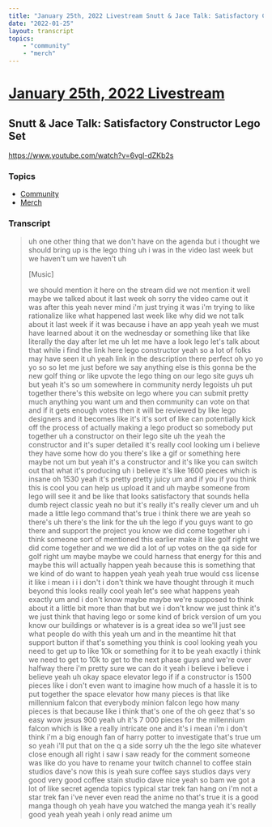 ```yaml
---
title: "January 25th, 2022 Livestream Snutt & Jace Talk: Satisfactory Constructor Lego Set"
date: "2022-01-25"
layout: transcript
topics:
    - "community"
    - "merch"
---
```

# [January 25th, 2022 Livestream](../2022-01-25.md)
## Snutt & Jace Talk: Satisfactory Constructor Lego Set
https://www.youtube.com/watch?v=6vgl-dZKb2s

### Topics
* [Community](../topics/community.md)
* [Merch](../topics/merch.md)

### Transcript

> uh one other thing that we don't have on the agenda but i thought we should bring up is the lego thing uh i was in the video last week but we haven't um we haven't uh
>
> [Music]
>
> we should mention it here on the stream did we not mention it well maybe we talked about it last week oh sorry the video came out it was after this yeah never mind i'm just trying it was i'm trying to like rationalize like what happened last week like why did we not talk about it last week if it was because i have an app yeah yeah we must have learned about it on the wednesday or something like that like literally the day after let me uh let me have a look lego let's talk about that while i find the link here lego constructor yeah so a lot of folks may have seen it uh yeah link in the description there perfect oh yo yo yo so so let me just before we say anything else is this gonna be the new golf thing or like upvote the lego thing on our lego site guys uh but yeah it's so um somewhere in community nerdy legoists uh put together there's this website on lego where you can submit pretty much anything you want um and then community can vote on that and if it gets enough votes then it will be reviewed by like lego designers and it becomes like it's it's sort of like can potentially kick off the process of actually making a lego product so somebody put together uh a constructor on their lego site uh the yeah the constructor and it's super detailed it's really cool looking um i believe they have some how do you there's like a gif or something here maybe not um but yeah it's a constructor and it's like you can switch out that what it's producing uh i believe it's like 1600 pieces which is insane oh 1530 yeah it's pretty pretty juicy um and if you if you think this is cool you can help us upload it and uh maybe someone from lego will see it and be like that looks satisfactory that sounds hella dumb reject classic yeah no but it's really it's really clever um and uh made a little lego command that's true i think there we are yeah so there's uh there's the link for the uh the lego if you guys want to go there and support the project you know we did come together uh i think someone sort of mentioned this earlier make it like golf right we did come together and we we did a lot of up votes on the qa side for golf right um maybe maybe we could harness that energy for this and maybe this will actually happen yeah because this is something that we kind of do want to happen yeah yeah yeah true would css license it like i mean i i i don't i don't think we have thought through it much beyond this looks really cool yeah let's see what happens yeah exactly um and i don't know maybe maybe we're supposed to think about it a little bit more than that but we i don't know we just think it's we just think that having lego or some kind of brick version of um you know our buildings or whatever is is a great idea so we'll just see what people do with this yeah um and in the meantime hit that support button if that's something you think is cool looking yeah you need to get up to like 10k or something for it to be yeah exactly i think we need to get to 10k to get to the next phase guys and we're over halfway there i'm pretty sure we can do it yeah i believe i believe i believe yeah uh okay space elevator lego if if a constructor is 1500 pieces like i don't even want to imagine how much of a hassle it is to put together the space elevator how many pieces is that like millennium falcon that everybody minion falcon lego how many pieces is that because like i think that's one of the oh geez that's so easy wow jesus 900 yeah uh it's 7 000 pieces for the millennium falcon which is like a really intricate one and it's i mean i'm i don't think i'm a big enough fan of harry potter to investigate that's true um so yeah i'll put that on the q a side sorry uh the the lego site whatever close enough all right i saw i saw ready for the comment someone was like do you have to rename your twitch channel to coffee stain studios dave's now this is yeah sure coffee says studios days very good very good coffee stain studio dave nice yeah so bam we got a lot of like secret agenda topics typical star trek fan hang on i'm not a star trek fan i've never even read the anime no that's true it is a good manga though oh yeah have you watched the manga yeah it's really good yeah yeah yeah i only read anime um
